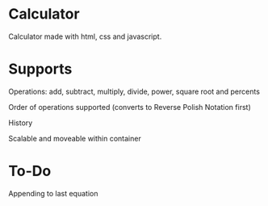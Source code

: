 # Calculator
Calculator made with html, css and javascript.

# Supports
Operations: add, subtract, multiply, divide, power, square root and percents

Order of operations supported (converts to Reverse Polish Notation first)

History

Scalable and moveable within container

# To-Do
Appending to last equation
